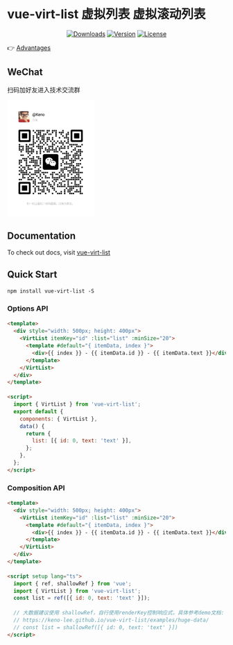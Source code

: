 # vue-virt-list 虚拟列表 虚拟滚动列表

<p align="center">
  <a href="https://npmcharts.com/compare/vue-virt-list?minimal=true"><img src="https://img.shields.io/npm/dm/vue-virt-list.svg?sanitize=true" alt="Downloads"></a>
  <a href="https://www.npmjs.com/package/vue-virt-list"><img src="https://img.shields.io/npm/v/vue-virt-list.svg?sanitize=true" alt="Version"></a>
  <a href="https://www.npmjs.com/package/vue-virt-list"><img src="https://img.shields.io/npm/l/vue-virt-list.svg?sanitize=true" alt="License"></a>
</p>

<!-- <a href="./README.md" target="_blank">EN</a> | <a href="./README_cn.md" target="_blank">中文</a> -->

👉 <a href="https://d8diegi800.feishu.cn/wiki/MX2Vwn1RWiwUsokjhshcr6sVnNb?from=from_copylink" target="_blank">Advantages</a>

## WeChat

扫码加好友进入技术交流群

<img src="./qrcode.png" width=200 />

## Documentation

To check out docs, visit <a href="https://keno-lee.github.io/vue-virt-list/" target="_blank">vue-virt-list</a>

## Quick Start

```shell
npm install vue-virt-list -S
```

### Options API

```html
<template>
  <div style="width: 500px; height: 400px">
    <VirtList itemKey="id" :list="list" :minSize="20">
      <template #default="{ itemData, index }">
        <div>{{ index }} - {{ itemData.id }} - {{ itemData.text }}</div>
      </template>
    </VirtList>
  </div>
</template>

<script>
  import { VirtList } from 'vue-virt-list';
  export default {
    components: { VirtList },
    data() {
      return {
        list: [{ id: 0, text: 'text' }],
      };
    },
  };
</script>
```

### Composition API

```html
<template>
  <div style="width: 500px; height: 400px">
    <VirtList itemKey="id" :list="list" :minSize="20">
      <template #default="{ itemData, index }">
        <div>{{ index }} - {{ itemData.id }} - {{ itemData.text }}</div>
      </template>
    </VirtList>
  </div>
</template>

<script setup lang="ts">
  import { ref, shallowRef } from 'vue';
  import { VirtList } from 'vue-virt-list';
  const list = ref([{ id: 0, text: 'text' }]);

  // 大数据建议使用 shallowRef，自行使用renderKey控制响应式，具体参考demo文档:
  // https://keno-lee.github.io/vue-virt-list/examples/huge-data/
  // const list = shallowRef([{ id: 0, text: 'text' }])
</script>
```

